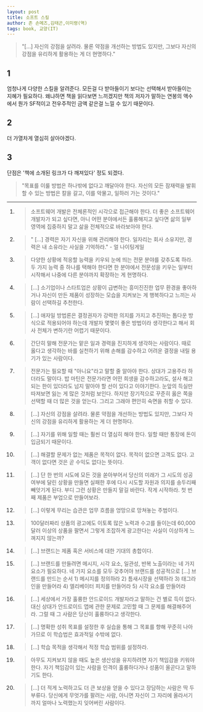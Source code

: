 ```yaml
---
layout: post
title: 소프트 스킬
author: 존 손메즈,김태곤,이미령(역)
tags: book, 교양(IT)
---
```

> "[...] 자신의 강점을 살려라. 물론 약점을 개선하는 방법도 있지만, 그보다 자신의 강점을 유리하게 활용하는 게 더 현명하다."

## 1
엄청나게 다양한 스킬을 알려준다. 모든걸 다 받아들이기 보다는 선택해서 받아들이는 지혜가 필요하다. 왜냐하면 책을 읽다보면 느끼겠지만 책의 저자가 말하는 연봉의 액수에서 뭔가 SF적이고 전우주적인 금액 같은걸 느낄 수 있기 때문이다.

## 2
더 가열차게 열심히 살아야겠다.

## 3
단점은 '책에 소개된 링크가 다 깨져있다' 정도 되겠다.

> "목표를 이룰 방법은 하나밖에 없다고 깨달아야 한다. 자신의 모든 잠재력을 발휘할 수 있는 방법은 칼을 갈고, 이를 악물고, 일하러 가는 것이다."

----

1. > 소프트웨어 개발은 전체론적인 시각으로 접근해야 한다. 더 좋은 소프트웨어 개발자가 되고 싶다면, 아니 어떤 분야에서든 훌륭해지고 싶다면 삶의 일부 영역에 집중하지 말고 삶을 전체적으로 바라보아야 한다.

2. > " [...] 경력은 자기 자신을 위해 관리해야 한다. 일자리는 회사 소유지만, 경력은 내 소유라는 사실을 기억하라." - 얼 나이팅게일

3. > 다양한 상황에 적응할 능력을 키우되 눈에 띄는 전문 분야를 갖추도록 하라. 두 가지 능력 중 하나를 택해야 한다면 한 분야에서 전문성을 키우는 일부터 시작해서 나중에 다른 분야까지 확장하는 게 현명하다.

4. > [...] 소기업이나 스타트업은 상황이 급변하는 흥미진진한 업무 환경을 좋아하거나 자신이 만든 제품이 성장하는 모습을 지켜보는 게 행복하다고 느끼는 사람이 선택하길 추천한다.

5. > [...] 애자일 방법론은 결정권자가 강력한 의지를 가지고 추진하는 톱다운 방식으로 적용되어야 하는데 개발자 몇몇이 좋은 방법이라 생각한다고 해서 회사 전체가 변하기란 어렵기 때문이다.

6. > 간단히 말해 전문가는 맡은 일과 경력을 진지하게 생각하는 사람이다. 때로 옳다고 생각하는 바를 실천하기 위해 손해를 감수하고 어려운 결정을 내릴 용기가 있는 사람이다.

7. > 전문가는 필요할 때 "아니요"라고 말할 줄 알아야 한다. 상대가 고용주라 하더라도 말이다. 밥 마틴은 전문가라면 어떤 희생을 감수하고라도, 설사 해고되는 한이 있더라도 넘지 말아야 할 선이 있다고 이야기한다. 눈앞의 득실만 따져보면 잃는 게 많은 것처럼 보인다. 하지만 장기적으로 꾸준히 옳은 쪽을 선택할 때 더 많은 것을 얻는다. 그리고 그래야 편안히 숙면을 취할 수 있다.

8. > [...] 자신의 강점을 살려라. 물론 약점을 개선하는 방법도 있지만, 그보다 자신의 강점을 유리하게 활용하는 게 더 현명하다.

9. > [...] 자기를 위해 일할 때는 훨씬 더 열심히 해야 한다. 일할 때만 통장에 돈이 입금되기 때문이다.

10. > [...] 해결할 문제가 없는 제품은 목적이 없다. 목적이 없으면 고객도 없다. 고객이 없다면 것은 곧 수익도 없다는 뜻이다.

11. > [...] 단 한 번의 시도에 모든 것을 쏟아부어서 당신의 미래가 그 시도의 성공 여부에 달린 상황을 만들면 실패한 후에 다시 시도할 자원과 의지를 송두리째 빼앗기게 된다. 부디 그런 상황은 만들지 말길 바란다. 작게 시작하라. 첫 번째 제품은 부업으로 만들어보라.

12. > [...] 이렇게 무리는 습관은 업무 흐름을 엉망으로 망쳐놓는 주범이다.

13. > 100달러짜리 상품의 광고에도 이토록 많은 노력과 수고를 들이는데 60,000달러 이상의 상품을 팔면서 그렇게 조잡하게 광고한다는 사실이 이상하게 느껴지지 않는까?

14. > [...] 브랜드는 제품 혹은 서비스에 대한 기대의 총합이다.

15. > [...] 브랜드를 만들려면 메시지, 시각 요소, 일관성, 반복 노출이라는 네 가지 요소가 필요하다. 네 가지 요소를 모두 갖추어야 브랜드를 성공적으로 [...] 브랜드를 만드는 순서 1) 메시지를 정의하라 2) 틈새시장을 선택하라 3) 태그라인을 만들어라 4) 엘리베이터 피치를 만들어라 5) 시각 요소를 만들어라

16. > [...] 세상에서 가장 훌륭한 안드로이드 개발자라고 말하는 건 별로 득이 없다. 대신 상대가 안드로이드 앱에 관한 문제로 고민할 때 그 문제를 해결해주어라. 그럴 때 그 사람은 당신이 훌륭하다고 생각한다.

17. > [...] 명확한 성취 목표를 설정한 후 실습을 통해 그 목표를 향해 꾸준히 나아가므로 이 학습법은 효과적일 수밖에 없다.

18. > [...] 학습 목적을 생각해서 적정 학습 범위를 설정하라.

19. > 아무도 지켜보지 않을 때도 높은 생산성을 유지하려면 자기 책임감을 키워야 한다. 자기 책임감이 있는 사람을 인격이 훌륭하다거나 성품이 올곧다고 말하기도 한다.

20. > [...] 더 적게 노력하고도 더 큰 보상을 얻을 수 있다고 장담하는 사람은 딱 두 부류다.  당신에게 무엇가를 팔려는 사람, 아니면 자신이 그 자리에 올라서기까지 얼마나 노력했는지 잊어버린 사람이다.


